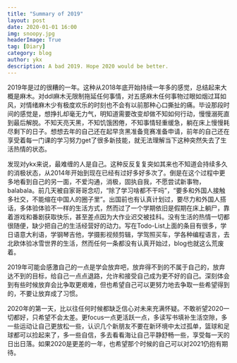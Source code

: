 ```yaml
---
title: "Summary of 2019"
layout: post
date: 2020-01-01 16:00
img: snoopy.jpg
headerImage: True
tag: [Diary]
category: blog
author: ykx
description: A bad 2019. Hope 2020 would be better.
---
```


2019年是过的很糟的一年。这种从2018年底开始持续一年多的感觉，总结起来大概是麻木。对ddl麻木无限制拖延任何事情，对五感麻木任何事物过眼如烟过耳如风，对情绪麻木少有极度欢乐的时刻也不会有以前那种心口撕扯的痛。毕设那段时间的感觉是，想挣扎却毫无力气，明知道需要改变却做不知如何行动，慢慢溺死直到最后解脱。不知天亮天黑，不知饥饿困倦，不知事情轻重缓急，躺在床上慢慢耗尽剩下的日子。想想去年的自己还在起早贪黑准备竞赛准备申请，前年的自己还在享受着每一门课的学习努力get了很多新技能，就无法理解当下这种突然失去了生活热情的状态。

发现对ykx来说，最难缠的人是自己。这种反反复复突如其来也不知道会持续多久的消极状态，从2014年开始到现在已经有过好多好多次了。倒是在这个过程中更多地看到自己的另一面，不爱沟通，消极，固执自我，不愿尝试新事物，balabala。前几天被自家哥哥念叨，“除了学习啥都不干吗”，“要多和外国人接触多社交，不能缩在中国人的圈子里”。出国前也有认真计划过，要尽力和外国人搭话，多体验体验不一样的生活方式，然而过了一个学期依旧是假期在床上躺尸，靠着游戏和番剧获取快乐，甚至差点因为大作业迟交被挂科。没有生活的热情一切都很随便，缺少把自己的生活经营好的动力。写在Todo-List上面的条目有很多，学日语意大利语，学钢琴吉他，学摄影视频剪辑，学驾照买车，学各种编程语言，去北欧体验冰雪世界的生活，然而任何一条都没有认真开始过，blog也就这么荒废着。

2019年可能会感激自己的一点是学会放弃吧，放弃得不到的不属于自己的，放弃达不到的目标，给自己一点点退路，允许和接受自己成为更不好的自己。深刻体会到有些时候放弃会比争取更艰难，但也希望自己可以更努力地去争取一些希望得到的，不要让放弃成了习惯。

2020年的第一天，比以往任何时候都缺乏信心对未来充满怀疑。不敢祈望2020一切都好，只希望不会太差。更focus一点更活跃一点，多读写书填补生活空隙，多一些运动让自己更放松一些，认识几个新朋友不要在新环境中太过孤单，篮球和足球都可以捡起来了，多一些自信，多去看看海让自己平静舒畅一些，享受每一天的日出日落。如果2020是更差的一年，也希望那个时候的自己可以对2021仍抱有期待。
